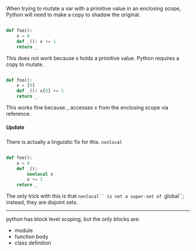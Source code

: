 When trying to mutate a var with a primitive value in an enclosing scope,
Python will need to make a copy to shadow the original.

```python

def foo():
    x = 0
    def _(): x += 1
    return _
```

This does not work because x holds a primitive value. Python requires a copy to
mutate.

```python

def foo():
    x = [0]
    def _(): x[0] += 1
    return _
```

This works fine because _ accesses x from the enclosing scope via reference.

##### Update

There is actually a linguistic fix for this. ```nonlocal```

```python

def foo():
    x = 0
    def _():
        nonlocal x
        x += 1
    return _
```

The only trick with this is that ```nonlocal`` is not a super-set of ```global``;
instead, they are disjoint sets.

---

python has block level scoping, but the only blocks are:
* module
* function body
* class definition
